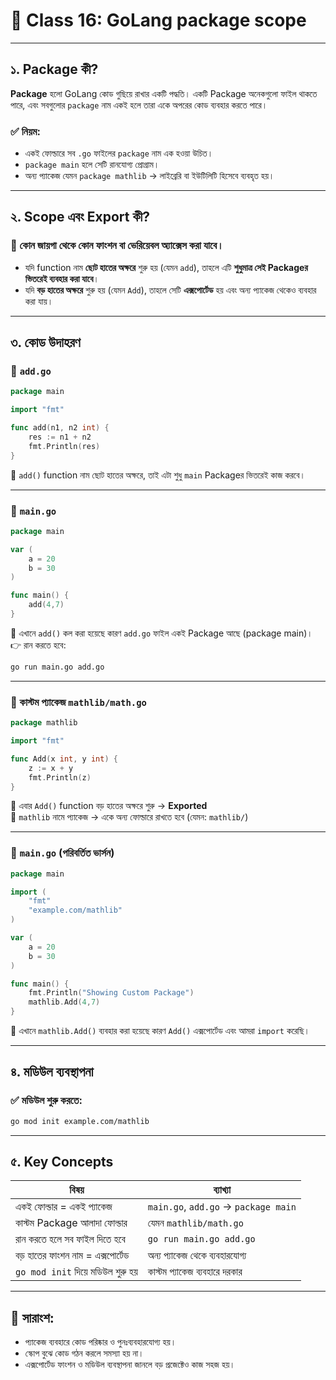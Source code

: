 
# 🧠 Class 16: GoLang package scope 

---

##  ১.  Package কী?

**Package** হলো GoLang কোড গুছিয়ে রাখার একটি পদ্ধতি। একটি Package অনেকগুলো ফাইল থাকতে পারে, এবং সবগুলোর `package` নাম একই হলে তারা একে অপরের কোড ব্যবহার করতে পারে।

### ✅ নিয়ম:
- একই ফোল্ডারে সব `.go` ফাইলের `package` নাম এক হওয়া উচিত।
- `package main` হলে সেটি রানযোগ্য প্রোগ্রাম।
- অন্য প্যাকেজ যেমন `package mathlib` → লাইব্রেরি বা ইউটিলিটি হিসেবে ব্যবহৃত হয়।

---

##  ২. Scope এবং Export কী?

### 📌 কোন জায়গা থেকে কোন ফাংশন বা ভেরিয়েবল অ্যাক্সেস করা যাবে।

- যদি function নাম **ছোট হাতের অক্ষরে** শুরু হয় (যেমন `add`), তাহলে এটি **শুধুমাত্র সেই Packageর ভিতরেই ব্যবহার করা যাবে**।
- যদি **বড় হাতের অক্ষরে** শুরু হয় (যেমন `Add`), তাহলে সেটি **এক্সপোর্টেড** হয় এবং অন্য প্যাকেজ থেকেও ব্যবহার করা যায়।

---

##  ৩. কোড উদাহরণ

### 📁 `add.go`

```go
package main

import "fmt"

func add(n1, n2 int) {
    res := n1 + n2
    fmt.Println(res)
}
```

📌 `add()` function নাম ছোট হাতের অক্ষরে, তাই এটা শুধু `main` Packageর ভিতরেই কাজ করবে।

---

### 📁 `main.go`

```go
package main

var (
    a = 20
    b = 30
)

func main() {
    add(4,7)
}
```

📌 এখানে `add()` কল করা হয়েছে কারণ `add.go` ফাইল একই Package আছে (package main)।  
👉 রান করতে হবে:
```bash
go run main.go add.go
```

---

### 📁 কাস্টম প্যাকেজ `mathlib/math.go`

```go
package mathlib

import "fmt"

func Add(x int, y int) {
    z := x + y
    fmt.Println(z)
}
```

📌 এবার `Add()` function বড় হাতের অক্ষরে শুরু → **Exported**  
📌 `mathlib` নামে প্যাকেজ → একে অন্য ফোল্ডারে রাখতে হবে (যেমন: `mathlib/`)

---

### 📁 `main.go` (পরিবর্তিত ভার্সন)

```go
package main

import (
    "fmt"
    "example.com/mathlib"
)

var (
    a = 20
    b = 30
)

func main() {
    fmt.Println("Showing Custom Package")
    mathlib.Add(4,7)
}
```

📌 এখানে `mathlib.Add()` ব্যবহার করা হয়েছে কারণ `Add()` এক্সপোর্টেড এবং আমরা `import` করেছি।

---

##  ৪. মডিউল ব্যবস্থাপনা

### ✅ মডিউল শুরু করতে:
```bash
go mod init example.com/mathlib
```
---

##  ৫. Key Concepts

| বিষয় | ব্যাখ্যা |
|------|----------|
|  একই ফোল্ডার = একই প্যাকেজ | `main.go`, `add.go` → `package main` |
|  কাস্টম Package আলাদা ফোল্ডার | যেমন `mathlib/math.go` |
|  রান করতে হলে সব ফাইল দিতে হবে | `go run main.go add.go` |
|  বড় হাতের ফাংশন নাম = এক্সপোর্টেড | অন্য প্যাকেজ থেকে ব্যবহারযোগ্য |
| `go mod init` দিয়ে মডিউল শুরু হয় | কাস্টম প্যাকেজ ব্যবহারে দরকার |

---

## 🧠 সারাংশ:

- প্যাকেজ ব্যবহারে কোড পরিষ্কার ও পুনঃব্যবহারযোগ্য হয়।
- স্কোপ বুঝে কোড গঠন করলে সমস্যা হয় না।
- এক্সপোর্টেড ফাংশন ও মডিউল ব্যবস্থাপনা জানলে বড় প্রজেক্টেও কাজ সহজ হয়।
